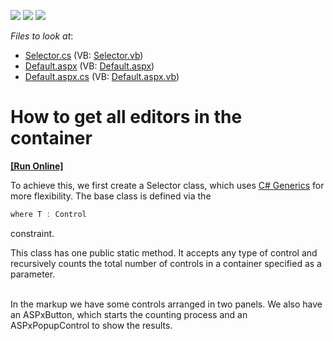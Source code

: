 <!-- default badges list -->
![](https://img.shields.io/endpoint?url=https://codecentral.devexpress.com/api/v1/VersionRange/128531643/13.1.4%2B)
[![](https://img.shields.io/badge/Open_in_DevExpress_Support_Center-FF7200?style=flat-square&logo=DevExpress&logoColor=white)](https://supportcenter.devexpress.com/ticket/details/E4778)
[![](https://img.shields.io/badge/📖_How_to_use_DevExpress_Examples-e9f6fc?style=flat-square)](https://docs.devexpress.com/GeneralInformation/403183)
<!-- default badges end -->
<!-- default file list -->
*Files to look at*:

* [Selector.cs](./CS/App_Code/Selector.cs) (VB: [Selector.vb](./VB/App_Code/Selector.vb))
* [Default.aspx](./CS/Default.aspx) (VB: [Default.aspx](./VB/Default.aspx))
* [Default.aspx.cs](./CS/Default.aspx.cs) (VB: [Default.aspx.vb](./VB/Default.aspx.vb))
<!-- default file list end -->
# How to get all editors in the container
<!-- run online -->
**[[Run Online]](https://codecentral.devexpress.com/e4778/)**
<!-- run online end -->


<p>To achieve this, we first create a Selector class, which uses <a href="http://msdn.microsoft.com/en-us/library/ms379564(v=vs.80).aspx"><u>C# Generics</u></a> for more flexibility. The base class is defined via the 

```cs
where T : Control
```

 constraint.</p><p>This class has one public static method. It accepts any type of control and recursively counts the total number of controls in a container specified as a parameter.</p><p><br />
In the markup we have some controls arranged in two panels. We also have an ASPxButton, which starts the counting process and an ASPxPopupControl to show the results.</p>

<br/>


